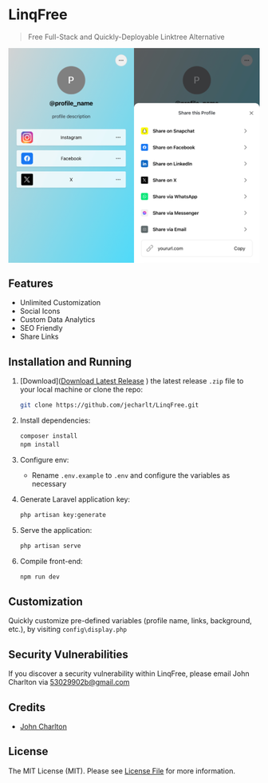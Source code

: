 # LinqFree

> Free Full-Stack and Quickly-Deployable Linktree Alternative

<img src="screenshot.jpg" align="center">

## Features
- Unlimited Customization
- Social Icons
- Custom Data Analytics
- SEO Friendly
- Share Links

## Installation and Running
1. [Download]([Download Latest Release](https://github.com/exampleuser/example-repo/releases/latest/download/example-repo.zip)
   ) the latest release `.zip` file to your local machine or clone the repo:
      ```bash
      git clone https://github.com/jecharlt/LinqFree.git
      ```


2. Install dependencies:
    ```bash
    composer install
    npm install
    ```


3. Configure env:
   - Rename `.env.example` to `.env` and configure the variables as necessary


4. Generate Laravel application key:
    ```bash
    php artisan key:generate
    ```


5. Serve the application:
    ```bash
    php artisan serve
    ```


6. Compile front-end:
    ```bash
    npm run dev
    ```

## Customization
Quickly customize pre-defined variables (profile name, links, background, etc.), by visiting `config\display.php`

## Security Vulnerabilities
If you discover a security vulnerability within LinqFree, please email John Charlton via [53029902b@gmail.com](mailto:53029902b@gmail.com)

## Credits
- [John Charlton](https://github.com/jecharlt)

## License
The MIT License (MIT). Please see [License File](LICENSE.md) for more information. 




